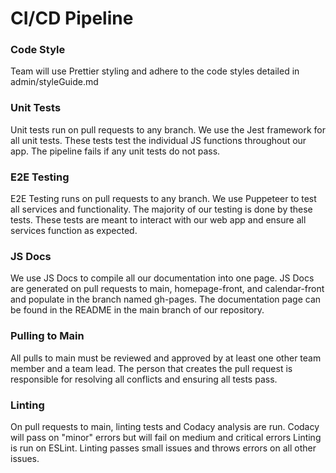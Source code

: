 # CI/CD Pipeline

### Code Style
Team will use Prettier styling and adhere to the code styles detailed in admin/styleGuide.md

### Unit Tests
Unit tests run on pull requests to any branch. We use the Jest framework for all unit tests.
These tests test the individual JS functions throughout our app. The pipeline fails if any unit tests do not pass.

### E2E Testing
E2E Testing runs on pull requests to any branch. We use Puppeteer to test all services and functionality.
The majority of our testing is done by these tests. These tests are meant to interact with our web app and ensure all services function as expected.

### JS Docs
We use JS Docs to compile all our documentation into one page. JS Docs are generated on pull requests to main, homepage-front, and calendar-front and populate in the branch named gh-pages.
The documentation page can be found in the README in the main branch of our repository.

### Pulling to Main
All pulls to main must be reviewed and approved by at least one other team member and a team lead. The person that creates the pull request is responsible for resolving all conflicts and
ensuring all tests pass.

### Linting
On pull requests to main, linting tests and Codacy analysis are run. Codacy will pass on "minor" errors but will fail on medium and critical errors
Linting is run on ESLint. Linting passes small issues and throws errors on all other issues.

